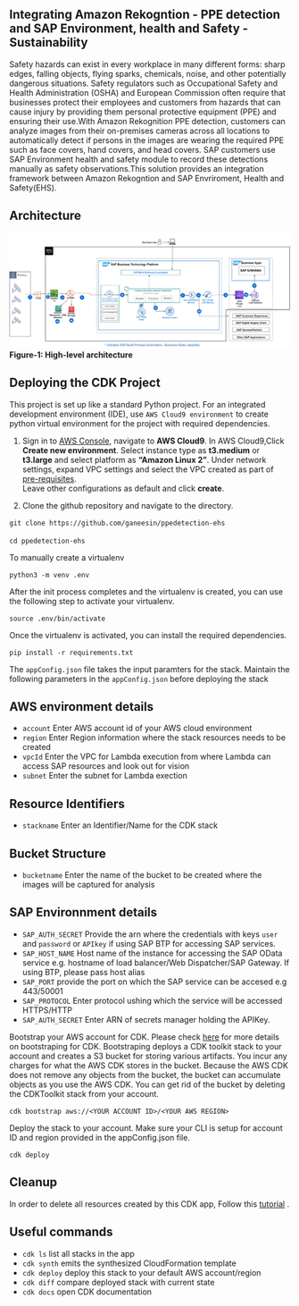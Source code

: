 ## Integrating Amazon Rekogntion - PPE detection and SAP Environment, health and Safety - Sustainability
Safety hazards can exist in every workplace in many different forms: sharp edges, falling objects, flying sparks, chemicals, noise, and other potentially dangerous situations. Safety regulators such as Occupational Safety and Health Administration (OSHA) and European Commission often require that businesses protect their employees and customers from hazards that can cause injury by providing them personal protective equipment (PPE) and ensuring their use.With Amazon Rekognition PPE detection, customers can analyze images from their on-premises cameras across all locations to automatically detect if persons in the images are wearing the required PPE such as face covers, hand covers, and head covers. SAP customers use SAP Environment health and safety module to record these detections manually as safety observations.This solution provides an integration framework between Amazon Rekogntion and SAP Envriroment, Health and Safety(EHS).
## Architecture
![plot](./Architecture.png) **Figure-1: High-level architecture**

## Deploying the CDK Project

This project is set up like a standard Python project.  For an integrated development environment (IDE), use `AWS Cloud9 environment` to create python virtual environment for the project with required dependencies.  

1. Sign in to [AWS Console](https://aws.amazon.com/console/), navigate to **AWS Cloud9**. In AWS Cloud9,Click **Create new environment**. Select instance type as **t3.medium** or **t3.large** and select platform as **“Amazon Linux 2”**. 
Under network settings, expand VPC settings and select the VPC created as part of [pre-requisites](VPCReadme.md).  
Leave other configurations as default and click **create**.


2.  Clone the github repository and navigate to the directory.

```
git clone https://github.com/ganeesin/ppedetection-ehs

cd ppedetection-ehs
```

To manually create a virtualenv 

```
python3 -m venv .env
```

After the init process completes and the virtualenv is created, you can use the following
step to activate your virtualenv.

```
source .env/bin/activate
```

Once the virtualenv is activated, you can install the required dependencies.

```
pip install -r requirements.txt
```

The `appConfig.json` file takes the input paramters for the stack. Maintain the following parameters in the `appConfig.json` before deploying the stack

## AWS environment details
* `account` Enter AWS account id of your AWS cloud environment
* `region`  Enter Region information where the stack resources needs to be created
* `vpcId`   Enter the VPC for Lambda execution from where Lambda can access SAP resources and look out for vision
* `subnet`  Enter the subnet for Lambda exection
## Resource Identifiers
* `stackname` Enter an Identifier/Name for the CDK stack
## Bucket Structure
* `bucketname` Enter the name of the bucket to be created where the images will be captured for analysis
## SAP Environnment details
* `SAP_AUTH_SECRET` Provide the arn where the credentials with keys `user` and `password` or `APIkey` if using SAP BTP  for accessing SAP services.
* `SAP_HOST_NAME` Host name of the instance for accessing the SAP OData service e.g. hostname of load balancer/Web Dispatcher/SAP Gateway. If using BTP, please pass host alias
* `SAP_PORT` provide the port on which the SAP service can be accesed e.g 443/50001
* `SAP_PROTOCOL` Enter protocol ushing which the service will be accessed HTTPS/HTTP 
* `SAP_AUTH_SECRET` Enter ARN of secrets manager holding the APIKey. 

Bootstrap your AWS account for CDK. Please check [here](https://docs.aws.amazon.com/cdk/latest/guide/tools.html) for more details on bootstraping for CDK. Bootstraping deploys a CDK toolkit stack to your account and creates a S3 bucket for storing various artifacts. You incur any charges for what the AWS CDK stores in the bucket. Because the AWS CDK does not remove any objects from the bucket, the bucket can accumulate objects as you use the AWS CDK. You can get rid of the bucket by deleting the CDKToolkit stack from your account.

```
cdk bootstrap aws://<YOUR ACCOUNT ID>/<YOUR AWS REGION>
```

Deploy the stack to your account. Make sure your CLI is setup for account ID and region provided in the appConfig.json file.

```
cdk deploy
```

## Cleanup

In order to delete all resources created by this CDK app, Follow this [tutorial](CleanupReadme.md) .

## Useful commands

 * `cdk ls`          list all stacks in the app
 * `cdk synth`       emits the synthesized CloudFormation template
 * `cdk deploy`      deploy this stack to your default AWS account/region
 * `cdk diff`        compare deployed stack with current state
 * `cdk docs`        open CDK documentation

